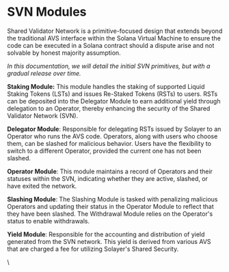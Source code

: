 # SVN Modules

Shared Validator Network is a primitive-focused design that extends beyond the traditional AVS interface within the Solana Virtual Machine to ensure the code can be executed in a Solana contract should a dispute arise and not solvable by honest majority assumption.&#x20;

_In this documentation, we will detail the initial SVN primitives, but with a gradual release over time._

**Staking Module:** This module handles the staking of supported Liquid Staking Tokens (LSTs) and issues Re-Staked Tokens (RSTs) to users. RSTs can be deposited into the Delegator Module to earn additional yield through delegation to an Operator, thereby enhancing the security of the Shared Validator Network (SVN).

**Delegator Module**: Responsible for delegating RSTs issued by Solayer to an Operator who runs the AVS code. Operators, along with users who choose them, can be slashed for malicious behavior. Users have the flexibility to switch to a different Operator, provided the current one has not been slashed.

**Operator Module**: This module maintains a record of Operators and their statuses within the SVN, indicating whether they are active, slashed, or have exited the network.

**Slashing Module**: The Slashing Module is tasked with penalizing malicious Operators and updating their status in the Operator Module to reflect that they have been slashed. The Withdrawal Module relies on the Operator's status to enable withdrawals.

**Yield Module**: Responsible for the accounting and distribution of yield generated from the SVN network. This yield is derived from various AVS that are charged a fee for utilizing Solayer's Shared Security.

\
